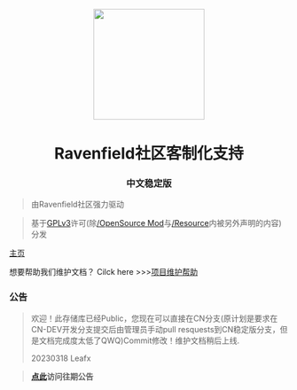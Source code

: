 <p align="center">    <img src="./icon.ico" width="200" height="200">

</p>

<h1 align="center">Ravenfield社区客制化支持</h1>

<p align="center">

</p>

<p>

<h3 align="center">中文稳定版</h3>


</p>

> 由Ravenfield社区强力驱动

> 基于[GPLv3](LICENSE)许可(除[/OpenSource Mod](/OpenSource%20Mod)与[/Resource](/Resource)内被另外声明的内容)分发

[主页](/INDEX.md)

想要帮助我们维护文档？ Cilck here >>>[项目维护帮助](/DEV-DOCUMENTS/README.md)


### 公告
> 欢迎！此存储库已经Public，您现在可以直接在CN分支(原计划是要求在CN-DEV开发分支提交后由管理员手动pull resquests到CN稳定版分支，但是文档完成度太低了QWQ)Commit修改！维护文档稍后上线.
>
> 20230318 Leafx

> **[点此](notice.md)访问往期公告**